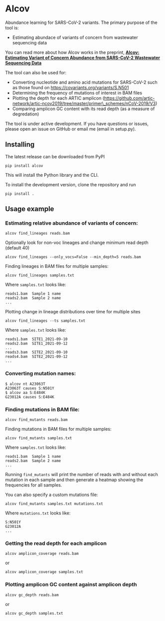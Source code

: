 # Alcov

Abundance learning for SARS-CoV-2 variants. The primary purpose of the tool is:

* Estimating abundace of variants of concern from wastewater sequencing data

You can read more about how Alcov works in the preprint, __[Alcov: Estimating Variant of Concern Abundance from SARS-CoV-2 Wastewater Sequencing Data](https://www.medrxiv.org/content/10.1101/2021.06.03.21258306v1)__

The tool can also be used for:

* Converting nucleotide and amino acid mutations for SARS-CoV-2 such as those found on https://covariants.org/variants/S.N501
* Determining the frequency of mutations of interest in BAM files
* Plotting the depth for each ARTIC amplicon (https://github.com/artic-network/artic-ncov2019/tree/master/primer\_schemes/nCoV-2019/V3)
* Comparing amplicon GC content with its read depth (as a measure of degredation)

The tool is under active development. If you have questions or issues, please open an issue on GitHub or email me (email in setup.py).

## Installing

The latest release can be downloaded from PyPI

`pip install alcov`

This will install the Python library and the CLI.

To install the development version, clone the repository and run

`pip install .`

## Usage example

### Estimating relative abundance of variants of concern:

```
alcov find_lineages reads.bam
```

Optionally look for non-voc lineages and change minimum read depth (default 40)

```
alcov find_lineages --only_vocs=False --min_depth=5 reads.bam
```

Finding lineages in BAM files for multiple samples:

```
alcov find_lineages samples.txt
```

Where `samples.txt` looks like:

```
reads1.bam	Sample 1 name
reads2.bam	Sample 2 name
...
```

Plotting change in lineage distributions over time for multiple sites

```
alcov find_lineages --ts samples.txt
```

Where `samples.txt` looks like:

```
reads1.bam	SITE1_2021-09-10
reads2.bam	SITE1_2021-09-12
...
reads3.bam	SITE2_2021-09-10
reads4.bam	SITE2_2021-09-12
...
```

### Converting mutation names:

```
$ alcov nt A23063T
A23063T causes S:N501Y
$ alcov aa S:E484K
G23012A causes S:E484K
```

### Finding mutations in BAM file:

```
alcov find_mutants reads.bam
```

Finding mutations in BAM files for multiple samples:

```
alcov find_mutants samples.txt
```

Where `samples.txt` looks like:

```
reads1.bam	Sample 1 name
reads2.bam	Sample 2 name
...
```

Running `find_mutants` will print the number of reads with and without each mutation in each sample and then generate a heatmap showing the frequencies for all samples.

You can also specify a custom mutations file:

```
alcov find_mutants samples.txt mutations.txt
```

Where `mutations.txt` looks like:

```
S:N501Y
G23012A
...
```

### Getting the read depth for each amplicon

```
alcov amplicon_coverage reads.bam
```

or

```
alcov amplicon_coverage samples.txt
```

### Plotting amplicon GC content against amplicon depth

```
alcov gc_depth reads.bam
```

or

```
alcov gc_depth samples.txt
```
